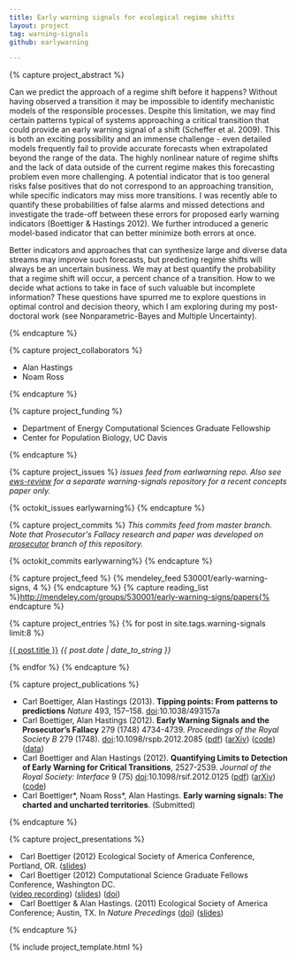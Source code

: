 ```yaml
---
title: Early warning signals for ecological regime shifts  
layout: project
tag: warning-signals 
github: earlywarning

---
```


{% capture project_abstract %} 

Can we predict the approach of a regime shift before it happens? Without
having observed a transition it may be impossible to identify mechanistic
models of the responsible processes.  Despite this limitation, we may find
certain patterns typical of systems approaching a critical transition
that could provide an early warning signal of a shift (Scheffer et
al. 2009). This is both an exciting possibility and an immense challenge -
even detailed models frequently fail to provide accurate forecasts when
extrapolated beyond the range of the data. The highly nonlinear nature of
regime shifts and the lack of data outside of the current regime makes
this forecasting problem even more challenging. A potential indicator
that is too general risks false positives that do not correspond to
an approaching transition, while specific indicators may miss more
transitions. I was recently able to quantify these probabilities of
false alarms and missed detections and investigate the trade-off between
these errors for proposed early warning indicators (Boettiger & Hastings
2012). We further introduced a generic model-based indicator that can
better minimize both errors at once.

Better indicators and approaches that can synthesize large and diverse
data streams may improve such forecasts, but predicting regime shifts will
always be an uncertain business. We may at best quantify the probability
that a regime shift will occur, a percent chance of a transition. How to
we decide what actions to take in face of such valuable but incomplete
information? These questions have spurred me to explore questions in
optimal control and decision theory, which I am exploring during my
post-doctoral work (see Nonparametric-Bayes and Multiple Uncertainty).

{% endcapture %} 

{% capture project_collaborators %}
- Alan Hastings 
- Noam Ross 

{% endcapture %}

{% capture project_funding %}
- Department of Energy Computational Sciences Graduate Fellowship 
- Center for Population Biology, UC Davis 

{% endcapture %}


{% capture project_issues %}
_issues feed from earlwarning repo. Also see [ews-review](https://github.com/cboettig/ews-review) for a separate warning-signals repository for a recent concepts paper only._

{% octokit_issues earlywarning%}
{% endcapture %}

{% capture project_commits %}
_This commits feed from master branch. Note that Prosecutor's Fallacy research and paper was developed on [prosecutor](https://github.com/cboettig/earlywarning/tree/prosecutor) branch of this repository._

{% octokit_commits earlywarning%}
{% endcapture %}

{% capture project_feed %}
{% mendeley_feed 530001/early-warning-signs, 4 %}
{% endcapture %}
{% capture reading_list %}http://mendeley.com/groups/530001/early-warning-signs/papers{% endcapture %}

{% capture project_entries %}
{% for post in site.tags.warning-signals limit:8 %}
<p> <a href="{{ post.url }}">{{ post.title }}</a> 
<span style="font-style:italic"> {{ post.date | date_to_string }}</span></p>
{% endfor %}
{% endcapture %}

{% capture project_publications %}
<ul prefix="datacite: http://purl.org/spar/datacite/">
<li>Carl Boettiger, Alan Hastings (2013). <strong>Tipping points: From patterns to predictions</strong> <em>Nature</em> 493, 157–158. <a rel="datacite:doi" href="http://dx.doi.org/10.1038/493157a">doi</a>:10.1038/493157a</li>
<li>Carl Boettiger, Alan Hastings (2012). <strong>Early Warning Signals and the Prosecutor’s Fallacy</strong> 279 (1748) 4734-4739. <em>Proceedings of the Royal Society B</em> 279 (1748). <a rel="datacite:doi" href="http://dx.doi.org/10.1098/rspb.2012.2085">doi</a>:10.1098/rspb.2012.2085 (<a href="http://www.mendeley.com/download/public/98752/4972355691/dd5fdd8ebbfc05d9ebf415761be200805254d22e/dl.pdf">pdf</a>) (<a href="http://arxiv.org/abs/1210.1204">arXiv</a>) (<a href="https://github.com/cboettig/earlywarning/blob/prosecutor/inst/examples/fallacy.md">code</a>) (<a href="http://dx.doi.org/10.5061/dryad.2k462">data</a>)</li>
<li>Carl Boettiger and Alan Hastings (2012). <strong>Quantifying Limits to Detection of Early Warning for Critical Transitions</strong>, 2527-2539. <em>Journal of the Royal Society: Interface</em> 9 (75) <a rel="datacite:doi" href="http://dx.doi.org/10.1098/rsif.2012.0125">doi</a>:10.1098/rsif.2012.0125 (<a href="http://www.mendeley.com/download/public/98752/4711221423/df767d6b5f0fbf44cc236470307992b019e6c149/dl.pdf">pdf</a>) (<a href="http://arxiv.org/abs/1204.6231">arXiv</a>) (<a href="https://github.com/cboettig/earlywarning">code</a>)</li>
<li> Carl Boettiger*, Noam Ross*, Alan Hastings.  <strong>Early warning signals: The charted and uncharted territories</strong>. (Submitted) </li>
</ul>


{% endcapture %}

{% capture project_presentations %}

</ul>
<li>Carl Boettiger (2012) Ecological Society of America Conference, Portland, OR. (<a href="http://www.slideshare.net/cboettig/esa-2012-talk">slides</a>)</li>
<li>Carl Boettiger (2012) Computational Science Graduate Fellows Conference, Washington DC.<br /> (<a href="http://www.youtube.com/watch?v=xwIIVdyKe4o">video recording</a>) (<a href="http://www.slideshare.net/cboettig/regime-shifts-in-ecology-and-evolution">slides</a>) (<a href="http://dx.doi.org/10.6084/m9.figshare.97279">doi</a>)</li>

<li>Carl Boettiger &amp; Alan Hastings. (2011) Ecological Society of America Conference; Austin, TX. In <em>Nature Precedings</em> (<a href="http://dx.doi.org/10.1038/npre.2012.6857.1">doi</a>) (<a href="http://www.slideshare.net/cboettig/limits-to-detection-for-early-warning-signals-of-population-collapse">slides</a>)</li>

</ul> 

{% endcapture %}



{% include project_template.html %}



